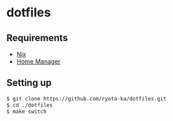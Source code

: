 # dotfiles

## Requirements

- [Nix](https://nixos.org/)
- [Home Manager](https://github.com/nix-community/home-manager)

## Setting up

```sh
$ git clone https://github.com/ryota-ka/dotfiles.git
$ cd ./dotfiles
$ make switch
```
